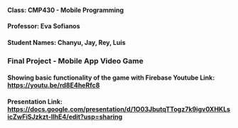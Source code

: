 #### Class: CMP430 - Mobile Programming
#### Professor: Eva Sofianos
#### Student Names: Chanyu, Jay, Rey, Luis

### Final Project - Mobile App Video Game
#### Showing basic functionality of the game with Firebase Youtube Link: https://youtu.be/rd8E4heRfc8

#### Presentation Link: https://docs.google.com/presentation/d/1O03JbutqTTogz7k9igv0XHKLsicZwFiSJzkzt-llhE4/edit?usp=sharing
